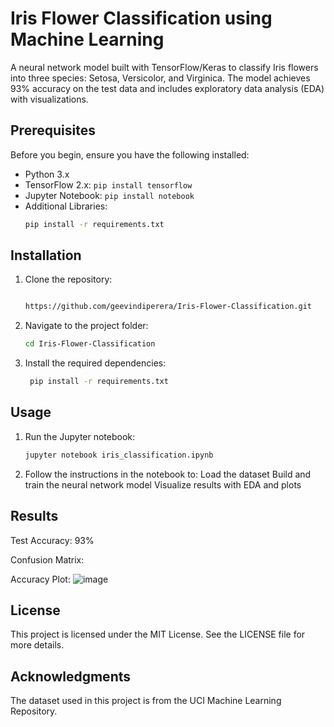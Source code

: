 # Iris Flower Classification using Machine Learning

A neural network model built with TensorFlow/Keras to classify Iris flowers into three species: Setosa, Versicolor, and Virginica. The model achieves 93% accuracy on the test data and includes exploratory data analysis (EDA) with visualizations.

## Prerequisites
Before you begin, ensure you have the following installed:

- Python 3.x  
- TensorFlow 2.x: `pip install tensorflow`  
- Jupyter Notebook: `pip install notebook`  
- Additional Libraries:  
  ```bash
  pip install -r requirements.txt

## Installation
1. Clone the repository:
    ```bash

   https://github.com/geevindiperera/Iris-Flower-Classification.git

3. Navigate to the project folder:
    ```bash
   cd Iris-Flower-Classification

4. Install the required dependencies:
    ```bash
     pip install -r requirements.txt

## Usage
1. Run the Jupyter notebook:
   ```bash
   jupyter notebook iris_classification.ipynb

3. Follow the instructions in the notebook to:
Load the dataset
Build and train the neural network model
Visualize results with EDA and plots

## Results
Test Accuracy: 93%

Confusion Matrix:

Accuracy Plot: ![image](https://github.com/user-attachments/assets/a0b6b0f2-f970-4ca0-b220-2a65a0354ac2)

## License
This project is licensed under the MIT License. See the LICENSE file for more details.

## Acknowledgments
The dataset used in this project is from the UCI Machine Learning Repository.
